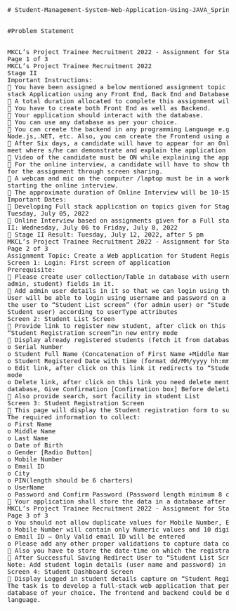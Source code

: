 <pre># Student-Management-System-Web-Application-Using-JAVA_Spring_Web_MVC-And-Hibernate


#Problem Statement


MKCL’s Project Trainee Recruitment 2022 - Assignment for Stage II 
Page 1 of 3
MKCL’s Project Trainee Recruitment 2022
Stage II
Important Instructions: 
 You have been assigned a below mentioned assignment topic to develop a small full 
stack Application using any Front End, Back End and Database technology.
 A total duration allocated to complete this assignment will be Six Days.
 You have to create both Front End as well as Backend. 
 Your application should interact with the database.
 You can use any database as per your choice.
 You can create the backend in any programming Language e.g. GoLang, PHP, Python, 
Node.js,.NET, etc. Also, you can create the Frontend using any language or framework.
 After Six days, a candidate will have to appear for an Online Interview through Google 
meet where s/he can demonstrate and explain the application developed by her/him.
 Video of the candidate must be ON while explaining the application.
 For the online interview, a candidate will have to show the actual codes s/he had written 
for the assignment through screen sharing.
 A webcam and mic on the computer /laptop must be in a working condition before 
starting the online interview.
 The approximate duration of Online Interview will be 10-15 Minutes.
Important Dates:
 Developing Full stack application on topics given for Stage II: From Thursday, June 30 to 
Tuesday, July 05, 2022
 Online Interview based on assignments given for a Full stack application - Stage 
II: Wednesday, July 06 to Friday, July 8, 2022
 Stage II Result: Tuesday, July 12, 2022, after 5 pm
MKCL’s Project Trainee Recruitment 2022 - Assignment for Stage II 
Page 2 of 3
Assignment Topic: Create a Web application for Student Registration 
Screen 1: Login: First screen of application
Prerequisite: 
 Please create user collection/Table in database with username, password, userType (i.e. 
admin, student) fields in it.
 Add admin user details in it so that we can login using that details
User will be able to login using username and password on a successful match you should take 
the user to “Student List screen” (for admin user) or “Student Dashboard screen “(for 
Student user) according to userType attributes
Screen 2: Student List Screen
 Provide link to register new student, after click on this link it redirects to 
“Student Registration screen”in new entry mode
 Display already registered students (fetch it from database) list with following columns
o Serial Number
o Student Full Name (Concatenation of First Name +Middle Name+ Last Name)
o Student Registered Date with time (format dd/MM/yyyy hh:mm:ss)
o Edit link, after click on this link it redirects to “Student Registration screen”in edit 
mode
o Delete link, after click on this link you need delete mentioned student record from 
database, Give Confirmation [Confirmation box] Before deleting employee
 Also provide search, sort facility in student List
Screen 3: Student Registration Screen
 This page will display the Student registration form to submit information, 
The required information to collect:
o First Name
o Middle Name
o Last Name
o Date of Birth
o Gender [Radio Button]
o Mobile Number
o Email ID
o City
o PIN(length should be 6 charters)
o UserName
o Password and Confirm Password (Password length minimum 8 characters) 
 Your application shall store the data in a database after proper validation like 
MKCL’s Project Trainee Recruitment 2022 - Assignment for Stage II 
Page 3 of 3
o You should not allow duplicate values for Mobile Number, Email ID, and UserName
o Mobile Number will contain only Numeric values and 10 digits only 
o Email ID – Only Valid email ID will be entered 
o Please add any other proper validations to capture data correctly 
 Also you have to store the date-time on which the registration was done. 
 After Successful Saving Redirect User to “Student List Screen”
Note: Add student login details (user name and password) in user collection/table 
Screen 4: Student Dashboard Screen
 Display Logged in student details capture on “Student Registration screen” 
The task is to develop a full-stack web application that persists the necessary information in the 
database of your choice. The frontend and backend could be developed using any programming 
language.</pre>
